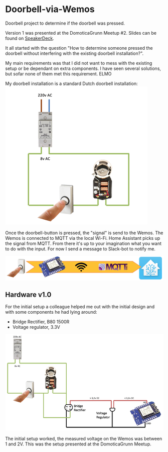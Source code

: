 # Doorbell-via-Wemos

Doorbell project to determine if the doorbell was pressed.

Version 1 was presented at the DomoticaGrunn Meetup #2. Slides can be found on [SpeakerDeck](https://speakerdeck.com/domoticagrunn/domoticagrunn-meetup-number-2).

It all started with the question "How to determine someone pressed the doorbell without interfering with the existing doorbell installation?".

My main requirements was that I did not want to mess with the existing setup or be dependant on extra components. I have seen several solutions, but sofar none of them met this requirement. ELMO

My doorbell installation is a standard Dutch doorbell installation:
![Dutch standard doorbell installation](img/standard_doorbell_installation.png)

Once the doorbell-button is pressed, the "signal" is send to the Wemos. The Wemos is connected to MQTT via the local Wi-Fi.
Home Assistant picks up the signal from MQTT. From there it's up to your imagination what you want to do with the input. 
For now I send a message to Slack-bot to notify me.

![From button press to HA via MQTT](img/from_button_to_HA_via_MQTT.png)

## Hardware v1.0
For the initial setup a colleague helped me out with the initial design and with some components he had lying around:
- Bridge Rectifier, B80 1500R
- Voltage regulator, 3.3V

![Hardware setup v1.0](img/hardware_setup_v1.0.png)

The initial setup worked, the measured voltage on the Wemos was between 1 and 2V. This was the setup presented at the DomoticaGrunn Meetup.
